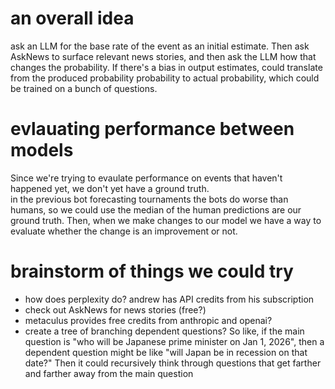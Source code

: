# an overall idea
ask an LLM for the base rate of the event as an initial estimate. Then ask AskNews to surface relevant news stories, and then ask the LLM how that changes the probability.
If there's a bias in output estimates, could translate from the produced probability probability to actual probability, which could be trained on a bunch of questions.

# evlauating performance between models
Since we're trying to evaulate performance on events that haven't happened yet, we don't yet have a ground truth.  
in the previous bot forecasting tournaments the bots do worse than humans, so we could use the median of the human predictions are our ground truth. Then, when we make changes to our model we have a way to evaluate whether the change is an improvement or not.

# brainstorm of things we could try
* how does perplexity do? andrew has API credits from his subscription
* check out AskNews for news stories (free?)
* metaculus provides free credits from anthropic and openai?
* create a tree of branching dependent questions? So like, if the main question is "who will be Japanese prime minister on Jan 1, 2026", then a dependent question might be like "will Japan be in recession on that date?" Then it could recursively think through questions that get farther and farther away from the main question